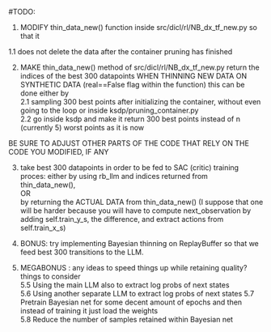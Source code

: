 #TODO:

1) MODIFY thin_data_new() function inside src/dicl/rl/NB_dx_tf_new.py so that it

1.1 does not delete the data after the container pruning has finished

2) MAKE thin_data_new() method of src/dicl/rl/NB_dx_tf_new.py return the indices of the best 300 datapoints WHEN THINNING NEW DATA ON SYNTHETIC DATA (real==False flag within the function)
this can be done either by  
2.1 sampling 300 best points after initializing the container, without even going to the loop or inside ksdp/pruning_container.py  
2.2 go inside ksdp and make it return 300 best points instead of n (currently 5) worst points as it is now  


BE SURE TO ADJUST OTHER PARTS OF THE CODE THAT RELY ON THE CODE YOU MODIFIED, IF ANY

3) take best 300 datapoints in order to be fed to SAC (critic) training proces:
 either by using rb_llm and indices returned from thin_data_new(),   
OR   
by returning the ACTUAL DATA from thin_data_new() (I suppose that one will be harder because you will have to compute next_observation by adding self.train_y_s, the difference, and extract actions from self.train_x_s)


4) BONUS: try implementing Bayesian thinning on ReplayBuffer so that we feed best 300 transitions to the LLM.

5) MEGABONUS : any ideas to speed things up while retaining quality?  
things to consider  
5.5 Using the main LLM also to extract log probs of next states  
5.6 Using another separate LLM to extract log probs of next states
5.7 Pretrain Bayesian net for some decent amount of epochs and then instead of training it just load the weights  
5.8 Reduce the number of samples retained within Bayesian net  
 
